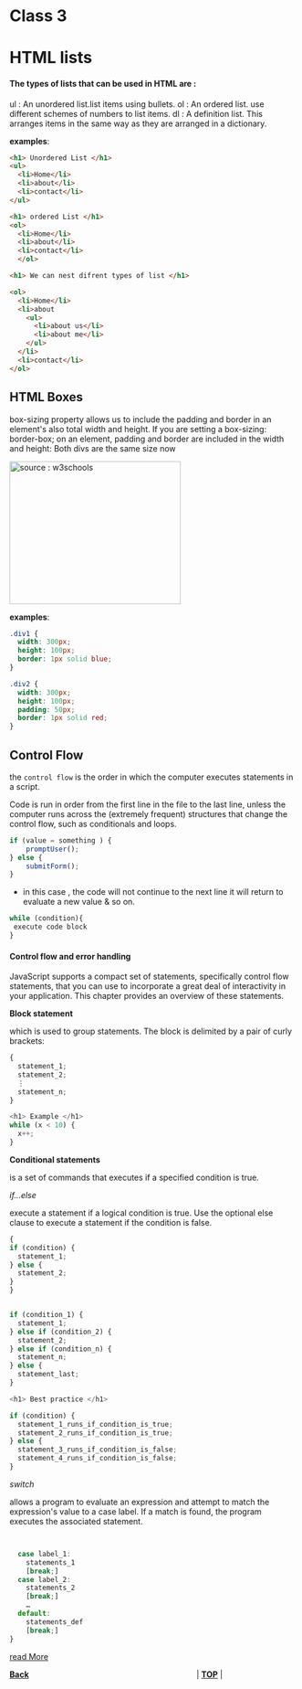 # Class 3

# **HTML lists**

#### The types of lists that can be used in HTML are :

ul : An unordered list.list items using bullets.
ol : An ordered list. use different schemes of numbers to list items.
dl : A definition list. This arranges items in the same way as they are arranged in a dictionary.

**examples**: 

```html
<h1> Unordered List </h1>
<ul>
  <li>Home</li>
  <li>about</li>
  <li>contact</li>
</ul>

<h1> ordered List </h1>
<ol>
  <li>Home</li>
  <li>about</li>
  <li>contact</li>
  </ol>

<h1> We can nest difrent types of list </h1>

<ol>
  <li>Home</li>
  <li>about
    <ul>
      <li>about us</li>
      <li>about me</li>
    </ul>
  </li>
  <li>contact</li>
</ol>

```

## **HTML Boxes**

box-sizing property allows us to include the padding and border in an element's also total width and height. If you are setting a  box-sizing: border-box; on an element, padding and border are included in the width and height: Both divs are the same size now

<img src="https://i.imgur.com/3JCVnRo.png" width="300" height="250" alt="source : w3schools">


**examples**: 

```css
.div1 {
  width: 300px;
  height: 100px;
  border: 1px solid blue;
}

.div2 {
  width: 300px;
  height: 100px;
  padding: 50px;
  border: 1px solid red;
}
```

## **Control Flow**

the `control flow` is the order in which the computer executes statements in a script.

Code is run in order from the first line in the file to the last line, unless the computer runs across the (extremely frequent) structures that change the control flow, such as conditionals and loops. 

```js 
if (value = something ) {
    promptUser();
} else {
    submitForm();
}
```
- in this case , the code will not continue to the next line it will return to evaluate a new value & so on.

```js 
while (condition){
 execute code block
}
```
#### Control flow and error handling

JavaScript supports a compact set of statements, specifically control flow statements, that you can use to incorporate a great deal of interactivity in your application. This chapter provides an overview of these statements.   

**Block statement**

which is used to group statements. The block is delimited by a pair of curly brackets:

```js
{
  statement_1;
  statement_2;
  ⋮
  statement_n;
}

<h1> Example </h1>
while (x < 10) {
  x++;
}

```
**Conditional statements**

is a set of commands that executes if a specified condition is true. 

*if...else*

execute a statement if a logical condition is true. Use the optional else clause to execute a statement if the condition is false.


```js
{
if (condition) {
  statement_1;
} else {
  statement_2;
}
}


if (condition_1) {
  statement_1;
} else if (condition_2) {
  statement_2;
} else if (condition_n) {
  statement_n;
} else {
  statement_last;
}

<h1> Best practice </h1>

if (condition) {
  statement_1_runs_if_condition_is_true;
  statement_2_runs_if_condition_is_true;
} else {
  statement_3_runs_if_condition_is_false;
  statement_4_runs_if_condition_is_false;
}

```

*switch*

allows a program to evaluate an expression and attempt to match the expression's value to a case label. If a match is found, the program executes the associated statement.

```js


  case label_1:
    statements_1
    [break;]
  case label_2:
    statements_2
    [break;]
    …
  default:
    statements_def
    [break;]
}

```

[read More](https://developer.mozilla.org/en-US/docs/Web/JavaScript/Guide/Control_flow_and_error_handling)


   [**Back**](https://odehabuzaid.github.io/reading-notes/)                     | [**TOP**](#Class-3) |